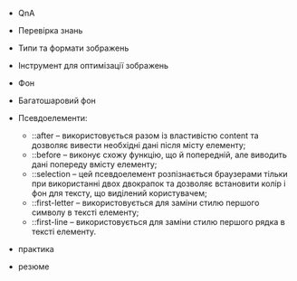 - QnA
- Перевірка знань

- Типи та формати зображень
- Інструмент для оптимізації зображень
- Фон
- Багатошаровий фон
- Псевдоелементи:
  - ::after – використовується разом із властивістю content та дозволяє вивести
    необхідні дані після місту елементу;
  - ::before – виконує схожу функцію, що й попередній, але виводить дані
    попереду вмісту елементу;
  - ::selection – цей псевдоелемент розпізнається браузерами тільки при
    використанні двох двокрапок та дозволяє встановити колір і фон для тексту,
    що виділений користувачем;
  - ::first-letter – використовується для заміни стилю першого символу в тексті
    елементу;
  - ::first-line – використовується для заміни стилю першого рядка в тексті
    елементу.
- практика
- резюме
